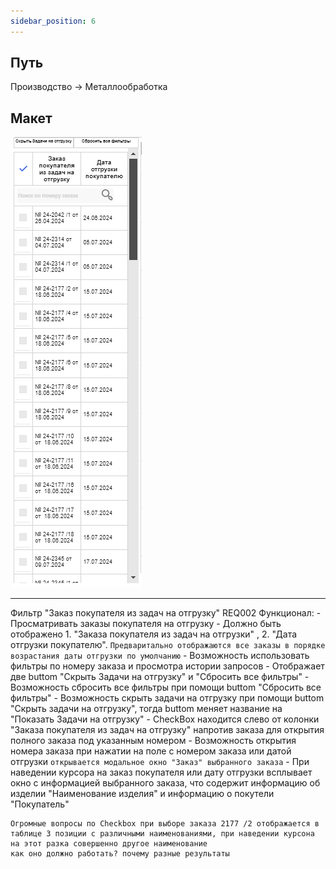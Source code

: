 ```yaml
---
sidebar_position: 6
---
```


## Путь
Производство -> Металлообработка

## Макет
![Пример фильтра](/img/chrome_0Itmky28Dz.png)

---
Фильтр "Заказ покупателя из задач на отгрузку" REQ002
Функционал:
    - Просматривать заказы покупателя на отгрузку
    - Должно быть отображено 1. "Заказа покупателя из задач на отгрузки" , 2. "Дата отгрузки покупателю". `Предваритально отображаются все заказы в порядке возрастания даты отгрузки по умолчанию`
    - Возможность использовать фильтры по номеру заказа и просмотра истории запросов
    - Отображает две buttom "Скрыть Задачи на отгрузку" и "Сбросить все фильтры"
    - Возможность сбросить все фильтры при помощи buttom "Сбросить все фильтры"
    - Возможность скрыть задачи на отгрузку при помощи buttom "Скрыть задачи на отгрузку", тогда buttom меняет название на "Показать Задачи на отгрузку"
    - CheckBox находится слево от колонки "Заказа покупателя из задач на отгрузку" напротив заказа для открытия полного заказа под указанным номером
    - Возможность открытия номера заказа при нажатии на поле с номером заказа или датой отгрузки `открывается модальное окно "Заказ" выбранного заказа`
    - При наведении курсора на заказ покупателя или дату отгрузки всплывает окно с информацией выбранного заказа, что содержит информацию об изделии "Наименование изделия" и информацию о покутели "Покупатель"


    Огромные вопросы по Checkbox при выборе заказа 2177 /2 отображается в таблице 3 позиции с различными наименованиями, при наведении курсона на этот разка совершенно другое наименование
    как оно должно работать? почему разные результаты


